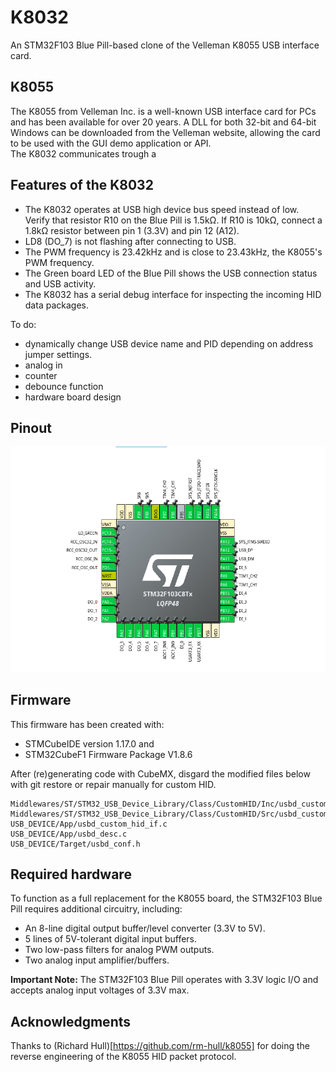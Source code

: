 # K8032  
An STM32F103 Blue Pill-based clone of the Velleman K8055 USB interface card.

## K8055  
The K8055 from Velleman Inc. is a well-known USB interface card for PCs and has been available for over 20 years. A DLL for both 32-bit and 64-bit Windows can be downloaded from the Velleman website, allowing the card to be used with the GUI demo application or API.  
The K8032 communicates trough a 

## Features of the K8032  
- The K8032 operates at USB high device bus speed instead of low. Verify that resistor R10 on the Blue Pill is 1.5kΩ. If R10 is 10kΩ, connect a 1.8kΩ resistor between pin 1 (3.3V) and pin 12 (A12).  
- LD8 (DO_7) is not flashing after connecting to USB.
- The PWM frequency is 23.42kHz and is close to 23.43kHz, the K8055's PWM frequency.
- The Green board LED of the Blue Pill shows the USB connection status and USB activity.
- The K8032 has a serial debug interface for inspecting the incoming HID data packages.

To do:
- dynamically change USB device name and PID depending on address jumper settings.
- analog in
- counter
- debounce function
- hardware board design

## Pinout  
![STM32F103-pinout](stm32f103_pinout.png)

## Firmware

This firmware has been created with:

- STMCubeIDE version 1.17.0 and
- STM32CubeF1 Firmware Package V1.8.6

After (re)generating code with CubeMX, disgard the modified files below with git restore <file> or repair manually for custom HID.

```
Middlewares/ST/STM32_USB_Device_Library/Class/CustomHID/Inc/usbd_customhid.h
Middlewares/ST/STM32_USB_Device_Library/Class/CustomHID/Src/usbd_customhid.c
USB_DEVICE/App/usbd_custom_hid_if.c
USB_DEVICE/App/usbd_desc.c
USB_DEVICE/Target/usbd_conf.h
```

## Required hardware  
To function as a full replacement for the K8055 board, the STM32F103 Blue Pill requires additional circuitry, including:  

- An 8-line digital output buffer/level converter (3.3V to 5V).
- 5 lines of 5V-tolerant digital input buffers.
- Two low-pass filters for analog PWM outputs. 
- Two analog input amplifier/buffers.

**Important Note:** The STM32F103 Blue Pill operates with 3.3V logic I/O and accepts analog input voltages of 3.3V max.  

## Acknowledgments
Thanks to (Richard Hull)[https://github.com/rm-hull/k8055] for doing the reverse engineering of the K8055 HID packet protocol.
